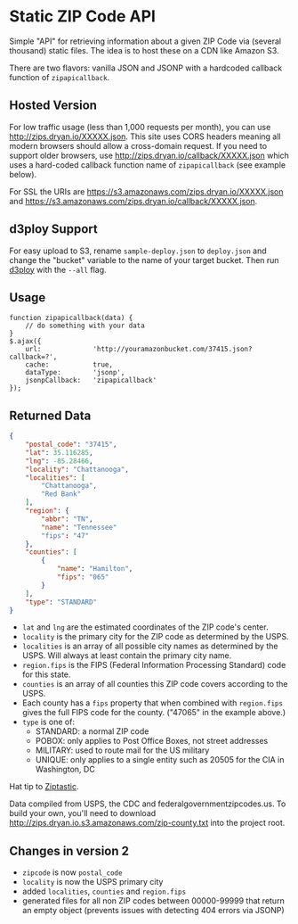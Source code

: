 # Static ZIP Code API

Simple "API" for retrieving information about a given ZIP Code via (several thousand) static files. The idea is to host these on a CDN like Amazon S3. 

There are two flavors: vanilla JSON and JSONP with a hardcoded callback function of `zipapicallback`.

## Hosted Version

For low traffic usage (less than 1,000 requests per month), you can use http://zips.dryan.io/XXXXX.json. This site uses CORS headers meaning all modern browsers should allow a cross-domain request. If you need to support older browsers, use http://zips.dryan.io/callback/XXXXX.json which uses a hard-coded callback function name of `zipapicallback` (see example below). 

For SSL the URIs are https://s3.amazonaws.com/zips.dryan.io/XXXXX.json and https://s3.amazonaws.com/zips.dryan.io/callback/XXXXX.json.

## d3ploy Support

For easy upload to S3, rename `sample-deploy.json` to `deploy.json` and change the "bucket" variable to the name of your target bucket. Then run [d3ploy](http://d3ploy.com/) with the `--all` flag.

## Usage

    function zipapicallback(data) {
        // do something with your data
    }
    $.ajax({
        url:             'http://youramazonbucket.com/37415.json?callback=?',
        cache:           true,
        dataType:        'jsonp',
        jsonpCallback:   'zipapicallback'
    });

## Returned Data

```json
{
    "postal_code": "37415",
    "lat": 35.116285,
    "lng": -85.28466,
    "locality": "Chattanooga",
    "localities": [
        "Chattanooga",
        "Red Bank"
    ],
    "region": {
        "abbr": "TN",
        "name": "Tennessee"
        "fips": "47"
    },
    "counties": [
        {
            "name": "Hamilton",
            "fips": "065"
        }
    ],
    "type": "STANDARD"
}
```

* `lat` and `lng` are the estimated coordinates of the ZIP code's center.
* `locality` is the primary city for the ZIP code as determined by the USPS.
* `localities` is an array of all possible city names as determined by the USPS. Will always at least contain the primary city name.
* `region.fips` is the FIPS (Federal Information Processing Standard) code for this state.
* `counties` is an array of all counties this ZIP code covers according to the USPS.
* Each county has a `fips` property that when combined with `region.fips` gives the full FIPS code for the county. ("47065" in the example above.)
* `type` is one of:
    * STANDARD: a normal ZIP code
    * POBOX: only applies to Post Office Boxes, not street addresses
    * MILITARY: used to route mail for the US military
    * UNIQUE: only applies to a single entity such as 20505 for the CIA in Washington, DC


Hat tip to [Ziptastic](http://daspecster.github.com/ziptastic/).

Data compiled from USPS, the CDC and federalgovernmentzipcodes.us. To build your own, you'll need to download http://zips.dryan.io.s3.amazonaws.com/zip-county.txt into the project root.

## Changes in version 2

* `zipcode` is now `postal_code`
* `locality` is now the USPS primary city
* added `localities`, `counties` and `region.fips`
* generated files for all non ZIP codes between 00000-99999 that return an empty object (prevents issues with detecting 404 errors via JSONP)
